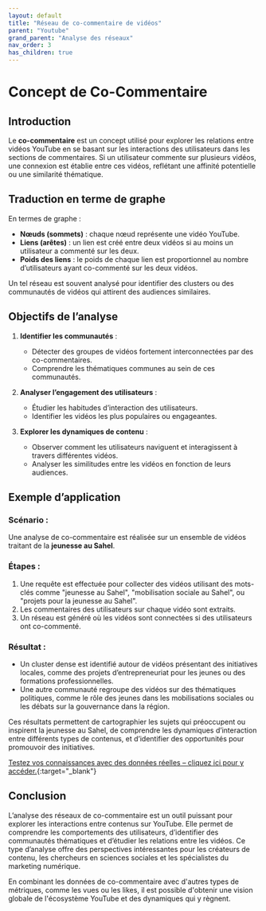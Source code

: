 ```yaml
---
layout: default
title: "Réseau de co-commentaire de vidéos"
parent: "Youtube"
grand_parent: "Analyse des réseaux"
nav_order: 3
has_children: true
---
```


# Concept de Co-Commentaire 

## Introduction
Le **co-commentaire** est un concept utilisé pour explorer les relations entre vidéos YouTube en se basant sur les interactions des utilisateurs dans les sections de commentaires. Si un utilisateur commente sur plusieurs vidéos, une connexion est établie entre ces vidéos, reflétant une affinité potentielle ou une similarité thématique.

## Traduction en terme de graphe
En termes de graphe :
- **Nœuds (sommets)** : chaque nœud représente une vidéo YouTube.
- **Liens (arêtes)** : un lien est créé entre deux vidéos si au moins un utilisateur a commenté sur les deux.
- **Poids des liens** : le poids de chaque lien est proportionnel au nombre d’utilisateurs ayant co-commenté sur les deux vidéos.

Un tel réseau est souvent analysé pour identifier des clusters ou des communautés de vidéos qui attirent des audiences similaires.

## Objectifs de l’analyse
1. **Identifier les communautés** :
   - Détecter des groupes de vidéos fortement interconnectées par des co-commentaires.
   - Comprendre les thématiques communes au sein de ces communautés.

2. **Analyser l’engagement des utilisateurs** :
   - Étudier les habitudes d’interaction des utilisateurs.
   - Identifier les vidéos les plus populaires ou engageantes.

3. **Explorer les dynamiques de contenu** :
   - Observer comment les utilisateurs naviguent et interagissent à travers différentes vidéos.
   - Analyser les similitudes entre les vidéos en fonction de leurs audiences.

## Exemple d’application
### Scénario :
Une analyse de co-commentaire est réalisée sur un ensemble de vidéos traitant de la **jeunesse au Sahel**.

### Étapes :
1. Une requête est effectuée pour collecter des vidéos utilisant des mots-clés comme "jeunesse au Sahel", "mobilisation sociale au Sahel", ou "projets pour la jeunesse au Sahel".
2. Les commentaires des utilisateurs sur chaque vidéo sont extraits.
3. Un réseau est généré où les vidéos sont connectées si des utilisateurs ont co-commenté.

### Résultat :
- Un cluster dense est identifié autour de vidéos présentant des initiatives locales, comme des projets d’entrepreneuriat pour les jeunes ou des formations professionnelles.
- Une autre communauté regroupe des vidéos sur des thématiques politiques, comme le rôle des jeunes dans les mobilisations sociales ou les débats sur la gouvernance dans la région.

Ces résultats permettent de cartographier les sujets qui préoccupent ou inspirent la jeunesse au Sahel, de comprendre les dynamiques d’interaction entre différents types de contenus, et d’identifier des opportunités pour promouvoir des initiatives.

[Testez vos connaissances avec des données réelles – cliquez ici pour y accéder.](https://github.com/mkantem/practice-datasets/tree/main/Gephi/Co-commenting){:target="_blank"} 

## Conclusion
L’analyse des réseaux de co-commentaire est un outil puissant pour explorer les interactions entre contenus sur YouTube. Elle permet de comprendre les comportements des utilisateurs, d’identifier des communautés thématiques et d’étudier les relations entre les vidéos. Ce type d’analyse offre des perspectives intéressantes pour les créateurs de contenu, les chercheurs en sciences sociales et les spécialistes du marketing numérique.

En combinant les données de co-commentaire avec d'autres types de métriques, comme les vues ou les likes, il est possible d'obtenir une vision globale de l'écosystème YouTube et des dynamiques qui y règnent.
